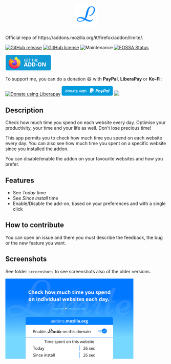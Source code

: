 <h1 align="center">
    <br>
    <img width="70" src="img/icon.svg" alt="Limite icon" />
    <br>
</h1>
Official repo of https://addons.mozilla.org/it/firefox/addon/limite/.

[![GitHub release](https://img.shields.io/github/release/Sav22999/limite.svg)](https://github.com/Sav22999/limite/releases/) [![GitHub license](https://img.shields.io/github/license/Sav22999/limite.svg)](https://github.com/Sav22999/limite/blob/master/LICENSE) ![Maintenance](https://img.shields.io/badge/Maintained%3F-yes-green.svg)
[![FOSSA Status](https://app.fossa.io/api/projects/git%2Bgithub.com%2FSav22999%2Flimite.svg?type=shield)](https://app.fossa.io/projects/git%2Bgithub.com%2FSav22999%2Flimite?ref=badge_shield)

[<img src="img/firefoxAddons.png" height="50px">](https://addons.mozilla.org/it/firefox/addon/limite/) 

To support me, you can do a donation :smile: with **PayPal**, **LiberaPay** or **Ko-Fi**:

<a href="https://liberapay.com/Sav22999/donate"><img alt="Donate using Liberapay" src="https://liberapay.com/assets/widgets/donate.svg"></a> [<img src="img/paypal.svg" width="160px"></img>](https://paypal.me/pools/c/8yl6auiU6e) [<img src="https://cdn.ko-fi.com/cdn/kofi1.png?v=2" width="120px"></img>](https://ko-fi.com/R5R31UQ8G)

## Description

Check how much time you spend on each website every day.
Optimise your productivity, your time and your life as well.
Don't lose precious time!

This app permits you to check how much time you spend on each website every day.
You can also see how much time you spent on a specific website since you installed the addon.

You can disable/enable the addon on your favourite websites and how you prefer.

## Features

- See *Today* time
- See *Since install* time
- Enable/Disable the add-on, based on your preferences and with a single click

## How to contribute

You can open an issue and there you must describe the feedback, the bug or the new feature you want.

## Screenshots

See folder <code>screenshots</code> to see screenshots also of the older versions.

<img src="screenshots/1.0/1.png" width="400px"></img>